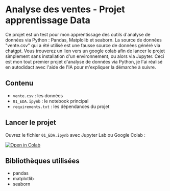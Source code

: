 # Analyse des ventes - Projet apprentissage Data

Ce projet est un test pour mon apprentissage des outils d'analyse de données via Python : Pandas, Matplolib et seaborn. La source de données "vente.csv" qui a été utilisé est une fausse source de données généré via chatgpt. 
Vous trouverez un lien vers un google colab afin de lancer le projet simplement sans installation d'un environnement, ou alors via Jupyter. 
Ceci est mon tout premier projet d'analyse de données via Python, je l'ai réalisé en autodidact avec l'aide de l'IA pour m'expliquer la démarche à suivre. 

## Contenu

- `vente.csv` : les données
- `01_EDA.ipynb` : le notebook principal
- `requirements.txt` : les dépendances du projet

## Lancer le projet

Ouvrez le fichier `01_EDA.ipynb` avec Jupyter Lab ou Google Colab :

[![Open in Colab](https://colab.research.google.com/assets/colab-badge.svg)](https://colab.research.google.com/github/Pierre-Alexandre-Gaudin/EDA-Project/blob/main/01_EDA.ipynb)


## Bibliothèques utilisées

- pandas
- matplotlib
- seaborn
